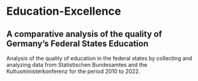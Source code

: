 # Education-Excellence 
## A comparative analysis of the quality of Germany’s Federal States Education
Analysis of the quality of education in the federal states by collecting and analyzing data from Statistischen Bundesamtes and the Kultusministerkonferenz for the period 2010 to 2022.
